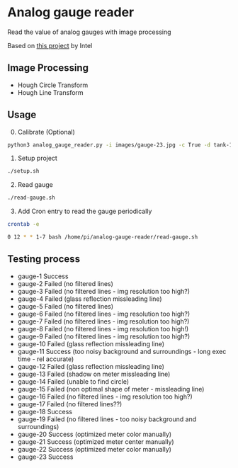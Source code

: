 # Analog gauge reader

Read the value of analog gauges with image processing

Based on [this project](https://github.com/intel-iot-devkit/python-cv-samples/tree/master/examples/analog-gauge-reader) by Intel 

## Image Processing

- Hough Circle Transform
- Hough Line Transform

## Usage

0. Calibrate (Optional)
```bash
python3 analog_gauge_reader.py -i images/gauge-23.jpg -c True -d tank-1
```

1. Setup project
```bash
./setup.sh
```

2. Read gauge
```bash
./read-gauge.sh
```

3. Add Cron entry to read the gauge periodically
```bash
crontab -e

0 12 * * 1-7 bash /home/pi/analog-gauge-reader/read-gauge.sh
```

## Testing process

- gauge-1     Success
- gauge-2     Failed (no filtered lines)
- gauge-3     Failed (no filtered lines - img resolution too high?)
- gauge-4     Failed (glass reflection missleading line)
- gauge-5     Failed (no filtered lines)
- gauge-6     Failed (no filtered lines - img resolution too high?)
- gauge-7     Failed (no filtered lines - img resolution too high?)
- gauge-8     Failed (no filtered lines - img resolution too high!)
- gauge-9     Failed (no filtered lines - img resolution too high?)
- gauge-10    Failed (glass reflection missleading line)
- gauge-11    Success (too noisy background and surroundings - long exec time - rel accurate)
- gauge-12    Failed (glass reflection missleading line)
- gauge-13    Failed (shadow on meter missleading line)
- gauge-14    Failed (unable to find circle)
- gauge-15    Failed (non optimal shape of meter - missleading line)
- gauge-16    Failed (no filtered lines - img resolution too high?)
- gauge-17    Failed (no filtered lines??)
- gauge-18    Success
- gauge-19    Failed (no filtered lines - too noisy background and surroundings)
- gauge-20    Success (optimized meter color manually)
- gauge-21    Success (optimized meter center manually)
- gauge-22    Success (optimized meter color manually)
- gauge-23    Success
